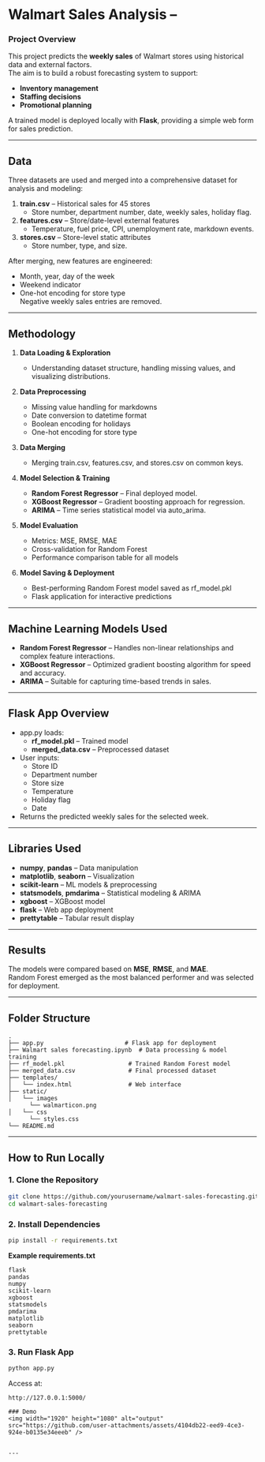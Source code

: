 # Walmart Sales Analysis –

### Project Overview
This project predicts the **weekly sales** of Walmart stores using historical data and external factors.  
The aim is to build a robust forecasting system to support:
- **Inventory management**
- **Staffing decisions**
- **Promotional planning**

A trained model is deployed locally with **Flask**, providing a simple web form for sales prediction.

---

## Data
Three datasets are used and merged into a comprehensive dataset for analysis and modeling:

1. **train.csv** – Historical sales for 45 stores  
   - Store number, department number, date, weekly sales, holiday flag.
2. **features.csv** – Store/date-level external features  
   - Temperature, fuel price, CPI, unemployment rate, markdown events.
3. **stores.csv** – Store-level static attributes  
   - Store number, type, and size.

After merging, new features are engineered:
- Month, year, day of the week
- Weekend indicator
- One-hot encoding for store type  
Negative weekly sales entries are removed.

---

## Methodology

1. **Data Loading & Exploration**  
   - Understanding dataset structure, handling missing values, and visualizing distributions.
   
2. **Data Preprocessing**  
   - Missing value handling for markdowns  
   - Date conversion to datetime format  
   - Boolean encoding for holidays  
   - One-hot encoding for store type

3. **Data Merging**  
   - Merging train.csv, features.csv, and stores.csv on common keys.

4. **Model Selection & Training**  
   - **Random Forest Regressor** – Final deployed model.  
   - **XGBoost Regressor** – Gradient boosting approach for regression.  
   - **ARIMA** – Time series statistical model via auto_arima.

5. **Model Evaluation**  
   - Metrics: MSE, RMSE, MAE  
   - Cross-validation for Random Forest  
   - Performance comparison table for all models

6. **Model Saving & Deployment**  
   - Best-performing Random Forest model saved as rf_model.pkl  
   - Flask application for interactive predictions

---

## Machine Learning Models Used
- **Random Forest Regressor** – Handles non-linear relationships and complex feature interactions.
- **XGBoost Regressor** – Optimized gradient boosting algorithm for speed and accuracy.
- **ARIMA** – Suitable for capturing time-based trends in sales.

---

## Flask App Overview
- app.py loads:
  - **rf_model.pkl** – Trained model
  - **merged_data.csv** – Preprocessed dataset
- User inputs:
  - Store ID  
  - Department number  
  - Store size  
  - Temperature  
  - Holiday flag  
  - Date
- Returns the predicted weekly sales for the selected week.

---

## Libraries Used
- **numpy**, **pandas** – Data manipulation  
- **matplotlib**, **seaborn** – Visualization  
- **scikit-learn** – ML models & preprocessing  
- **statsmodels**, **pmdarima** – Statistical modeling & ARIMA  
- **xgboost** – XGBoost model  
- **flask** – Web app deployment  
- **prettytable** – Tabular result display  

---

## Results
The models were compared based on **MSE**, **RMSE**, and **MAE**.  
Random Forest emerged as the most balanced performer and was selected for deployment.

---

## Folder Structure
```
.
├── app.py                       # Flask app for deployment
├── Walmart sales forecasting.ipynb  # Data processing & model training
├── rf_model.pkl                  # Trained Random Forest model
├── merged_data.csv               # Final processed dataset
├── templates/
│   └── index.html                # Web interface
├── static/
│   └── images
      └── walmarticon.png
│   └── css
      └── styles.css 
└── README.md
```

---

## How to Run Locally
### 1. Clone the Repository
```bash
git clone https://github.com/yourusername/walmart-sales-forecasting.git
cd walmart-sales-forecasting
```
### 2. Install Dependencies
```bash
pip install -r requirements.txt
```
**Example requirements.txt**
```
flask
pandas
numpy
scikit-learn
xgboost
statsmodels
pmdarima
matplotlib
seaborn
prettytable
```
### 3. Run Flask App
```bash
python app.py
```
Access at:
```
http://127.0.0.1:5000/

### Demo
<img width="1920" height="1080" alt="output" src="https://github.com/user-attachments/assets/4104db22-eed9-4ce3-924e-b0135e34eeeb" />


---

